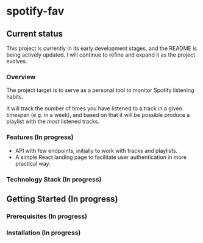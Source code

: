 # spotify-fav

## Current status

This project is currently in its early development stages, and the README is being actively updated. I will continue to refine and expand it as the project evolves.

### Overview

The project target is to serve as a personal tool to monitor Spotify listening habits.

It will track the number of times you have listened to a track in a given timespan (e.g. in a week), and based on that it will be possible produce a playlist with the *most* listened tracks.

### Features (In progress)

- API with few endpoints, initially to work with tracks and playlists.
- A simple React landing page to facilitate user authentication in more practical way.

### Technology Stack (In progress)

## Getting Started (In progress)

### Prerequisites (In progress)

### Installation (In progress)

